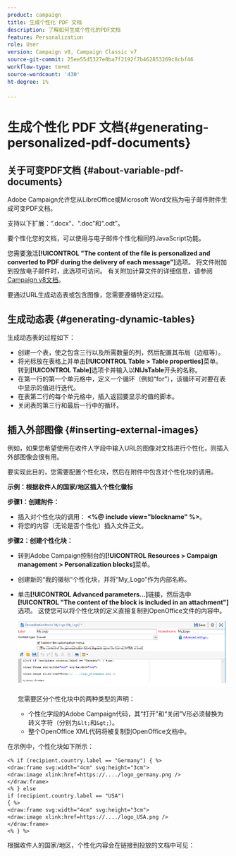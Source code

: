 ```yaml
---
product: campaign
title: 生成个性化 PDF 文档
description: 了解如何生成个性化的PDF文档
feature: Personalization
role: User
version: Campaign v8, Campaign Classic v7
source-git-commit: 25ee55d5327e0ba7f2192f7b462853269c8cbf46
workflow-type: tm+mt
source-wordcount: '430'
ht-degree: 1%

---
```


# 生成个性化 PDF 文档{#generating-personalized-pdf-documents}

## 关于可变PDF文档 {#about-variable-pdf-documents}

Adobe Campaign允许您从LibreOffice或Microsoft Word文档为电子邮件附件生成可变PDF文档。

支持以下扩展：“.docx”、“.doc”和“.odt”。

要个性化您的文档，可以使用与电子邮件个性化相同的JavaScript功能。

您需要激活&#x200B;**[!UICONTROL "The content of the file is personalized and converted to PDF during the delivery of each message"]**&#x200B;选项。 将文件附加到投放电子邮件时，此选项可访问。 有关附加计算文件的详细信息，请参阅[Campaign v8文档](attaching-files.md)。

要通过URL生成动态表或包含图像，您需要遵循特定过程。

## 生成动态表 {#generating-dynamic-tables}

生成动态表的过程如下：

* 创建一个表，使之包含三行以及所需数量的列，然后配置其布局（边框等）。
* 将光标放在表格上并单击&#x200B;**[!UICONTROL Table > Table properties]**&#x200B;菜单。 转到&#x200B;**[!UICONTROL Table]**&#x200B;选项卡并输入以&#x200B;**NlJsTable**&#x200B;开头的名称。
* 在第一行的第一个单元格中，定义一个循环（例如“for”），该循环可对要在表中显示的值进行迭代。
* 在表第二行的每个单元格中，插入返回要显示的值的脚本。
* 关闭表的第三行和最后一行中的循环。

## 插入外部图像 {#inserting-external-images}

例如，如果您希望使用在收件人字段中输入URL的图像对文档进行个性化，则插入外部图像会很有用。

要实现此目的，您需要配置个性化块，然后在附件中包含对个性化块的调用。

**示例：根据收件人的国家/地区插入个性化徽标**

**步骤1：创建附件：**

* 插入对个性化块的调用： **&lt;%@ include view=&quot;blockname&quot; %>**。
* 将您的内容（无论是否个性化）插入文件正文。

**步骤2：创建个性化块：**

* 转到Adobe Campaign控制台的&#x200B;**[!UICONTROL Resources > Campaign management > Personalization blocks]**&#x200B;菜单。
* 创建新的“我的徽标”个性化块，并将“My_Logo”作为内部名称。
* 单击&#x200B;**[!UICONTROL Advanced parameters...]**&#x200B;链接，然后选中&#x200B;**[!UICONTROL "The content of the block is included in an attachment"]**&#x200B;选项。 这使您可以将个性化块的定义直接复制到OpenOffice文件的内容中。

  ![](assets/s_ncs_pdf_bloc_option.png)

  您需要区分个性化块中的两种类型的声明：

   * 个性化字段的Adobe Campaign代码，其“打开”和“关闭”V形必须替换为转义字符（分别为`&lt;`和`&gt;`）。
   * 整个OpenOffice XML代码将被复制到OpenOffice文档中。

在示例中，个性化块如下所示：

```
<% if (recipient.country.label == "Germany") { %>
<draw:frame svg:width="4cm" svg:height="3cm">
<draw:image xlink:href=https://..../logo_germany.png />
</draw:frame>
<% } else
if (recipient.country.label == "USA")
{ %>
<draw:frame svg:width="4cm" svg:height="3cm">
<draw:image xlink:href=https://..../logo_USA.png />
</draw:frame>
<% } %>
```

根据收件人的国家/地区，个性化内容会在链接到投放的文档中可见：
